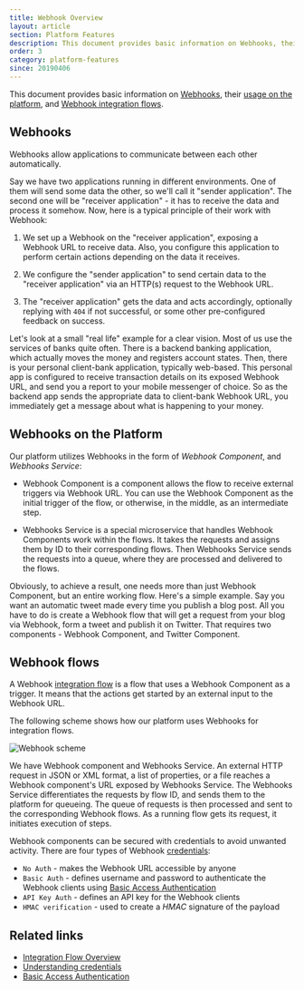 ```yaml
---
title: Webhook Overview
layout: article
section: Platform Features
description: This document provides basic information on Webhooks, their usage on the platform, and Webhook integration flows.
order: 3
category: platform-features
since: 20190406
---
```


This document provides basic information on [Webhooks](#webhooks), their [usage on the platform](/components/webhook/), and [Webhook integration flows](#webhook-flows).

## Webhooks

Webhooks allow applications to communicate between each other automatically.

Say we have two applications running in different environments. One of them will send some data the other, so we'll call it "sender application". The second one will be "receiver application" - it has to receive the data and process it somehow. Now, here is a typical principle of their work with Webhook:

1. We set up a Webhook on the "receiver application", exposing a Webhook URL to receive data. Also, you configure this application to perform certain actions depending on the data it receives.

2. We configure the "sender application" to send certain data to the "receiver application" via an HTTP(s) request to the Webhook URL.

3. The "receiver application" gets the data and acts accordingly, optionally replying with `404` if not successful, or some other pre-configured feedback on success.    

Let's look at a small "real life" example for a clear vision. Most of us use the services of banks quite often. There is a backend banking application, which actually moves the money and registers account states. Then, there is your personal client-bank application, typically web-based. This personal app is configured to receive transaction details on its exposed Webhook URL, and send you a report to your mobile messenger of choice. So as the backend app sends the appropriate data to client-bank Webhook URL, you immediately get a message about what is happening to your money.

## Webhooks on the Platform

Our platform utilizes Webhooks in the form of *Webhook Component*, and *Webhooks Service*:

- Webhook Component is a component allows the flow to receive external triggers via Webhook URL. You can use the Webhook Component as the initial trigger of the flow, or otherwise, in the middle, as an intermediate step.  

- Webhooks Service is a special microservice that handles Webhook Components work within the flows. It takes the requests and assigns them by ID to their corresponding flows. Then Webhooks Service sends the requests into a queue, where they are processed and delivered to the flows.

Obviously, to achieve a result, one needs more than just Webhook Component, but an entire working flow. Here's a simple example. Say you want an automatic tweet made every time you publish a blog post. All you have to do is create a Webhook flow that will get a request from your blog via Webhook, form a tweet and publish it on Twitter. That requires two components - Webhook Component, and Twitter Component.    

## Webhook flows

A Webhook [integration flow](integration-flow) is a flow that uses a Webhook Component as a trigger. It means that the actions get started by an external input to the Webhook URL.

The following scheme shows how our platform uses Webhooks for integration flows.

![Webhook scheme](/assets/img/getting-started/webhooks-overview/scheme_1.png)

We have Webhook component and Webhooks Service. An external HTTP request in JSON or XML format, a list of properties, or a file reaches a Webhook component's URL exposed by Webhooks Service. The Webhooks Service differentiates the requests by flow ID, and sends them to the platform for queueing. The queue of requests is then processed and sent to the corresponding Webhook flows. As a running flow gets its request, it initiates execution of steps.   

Webhook components can be secured with credentials to avoid unwanted activity. There are four types of Webhook [credentials](/guides/credential):

-   `No Auth` - makes the Webhook URL accessible by anyone
-   `Basic Auth` - defines username and password to authenticate the Webhook clients using [Basic Access Authentication](https://en.wikipedia.org/wiki/Basic_access_authentication)
-   `API Key Auth` - defines an API key for the Webhook clients
-   `HMAC verification` - used to create a *HMAC* signature of the payload

## Related links

- [Integration Flow Overview](integration-flow)
- [Understanding credentials](/guides/credential)
- [Basic Access Authentication](https://en.wikipedia.org/wiki/Basic_access_authentication)

